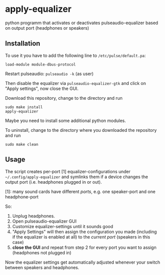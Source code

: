 apply-equalizer
===============

python programm that activates or deactivates pulseaudio-equalizer based on output port (headphones or speakers)

## Installation ##
To use it you have to add the following line to `/etc/pulse/default.pa`:

    load-module module-dbus-protocol

Restart pulseaudio: `pulseaudio -k` (as user)

Then disable the equalizer via `pulseaudio-equalizer-gtk` and click on "Apply settings", now close the GUI.

Download this repository, change to the directory and run

    sudo make install
	apply-equalizer

Maybe you need to install some additional python modules.

To uninstall, change to the directory where you downloaded the repository and run

    sudo make clean

## Usage ##
The script creates per-port [1] equalizer-configurations under `~/.config/apply-equalizer` and symlinks them if a device changes the output port (i.e. headphones plugged in or out).

[1]: many sound cards have different *ports*, e.g. one speaker-port and one headphone-port

So:

 1. Unplug headphones.
 2. Open pulseaudio-equalizer GUI
 3. Customize equalizer-settings until it sounds good
 4. "Apply Settings" will then assign the configuration you made (including if the equalizer is enabled at all) to the *current port* (speakers in this case)
 5. **close the GUI** and repeat from step 2 for every port you want to assign (headphones not plugged in)

Now the equalizer settings get automatically adjusted whenever your switch between speakers and headphones.
